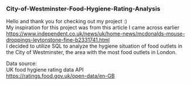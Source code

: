 ### City-of-Westminster-Food-Hygiene-Rating-Analysis

Hello and thank you for checking out my project :)
<br>My inspiration for this project was from this article I came across earlier https://www.independent.co.uk/news/uk/home-news/mcdonalds-mouse-droppings-leytonstone-fine-b2331741.html
<br>I decided to utilize SQL to analyze the hygiene situation of food outlets in the City of Westminster, the area with the most food outlets in London. 

Data source: 
<br>UK food hygiene rating data API
<br>https://ratings.food.gov.uk/open-data/en-GB
